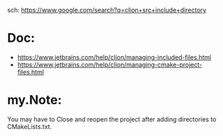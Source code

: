 sch: https://www.google.com/search?q=clion+src+include+directory

# Doc:
- https://www.jetbrains.com/help/clion/managing-included-files.html
- https://www.jetbrains.com/help/clion/managing-cmake-project-files.html

# my.Note:
You may have to Close and reopen the project after adding directories to CMakeLists.txt.
